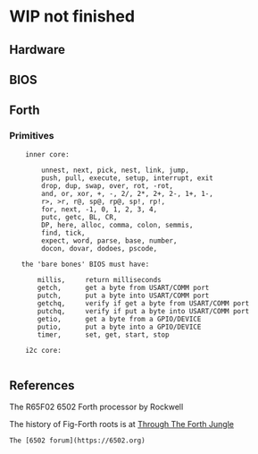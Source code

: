 

# WIP not finished

## Hardware
    
## BIOS

## Forth

### Primitives

```
    inner core: 

        unnest, next, pick, nest, link, jump,
        push, pull, execute, setup, interrupt, exit
        drop, dup, swap, over, rot, -rot,
        and, or, xor, +, -, 2/, 2*, 2+, 2-, 1+, 1-,
        r>, >r, r@, sp@, rp@, sp!, rp!,
        for, next, -1, 0, 1, 2, 3, 4, 
        putc, getc, BL, CR,
        DP, here, alloc, comma, colon, semmis,
        find, tick, 
        expect, word, parse, base, number,
        docon, dovar, dodoes, pscode,

   the 'bare bones' BIOS must have:

       millis,     return milliseconds
       getch,      get a byte from USART/COMM port
       putch,      put a byte into USART/COMM port
       getchq,     verify if get a byte from USART/COMM port
       putchq,     verify if put a byte into USART/COMM port
       getio,      get a byte from a GPIO/DEVICE
       putio,      put a byte into a GPIO/DEVICE
       timer,      set, get, start, stop
    
    i2c core:
       
```

## References

   The R65F02   6502 Forth processor by Rockwell

   The history of Fig-Forth roots is at [Through The Forth
   Jungle](https://www.forth.org/svfig/kk/10-2021-Ragsdale.pdf)

    The [6502 forum](https://6502.org) 
   
